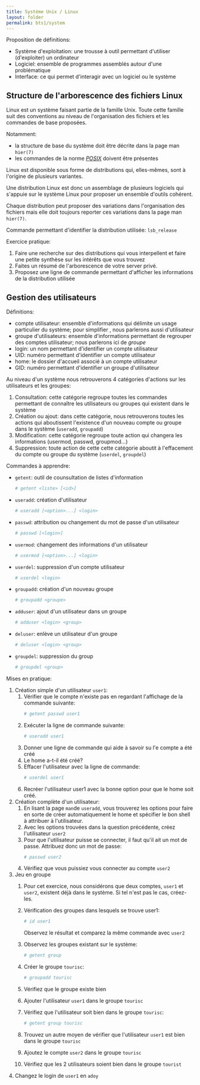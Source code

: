 ```yaml
---
title: Système Unix / Linux
layout: folder
permalink: bts1/system
---
```


Proposition de définitions:

- Système d'exploitation: une trousse à outil permettant d'utiliser
  (d'exploiter) un ordinateur
- Logiciel: ensemble de programmes assemblés autour d'une problématique
- Interface: ce qui permet d'interagir avec un logiciel ou le système

## Structure de l'arborescence des fichiers Linux

Linux est un système faisant partie de la famille Unix. Toute cette famille
suit des conventions au niveau de l'organisation des fichiers et les
commandes de base proposées.

Notamment:

- la structure de base du système doit être décrite dans la page man
  `hier(7)`
- les commandes de la norme [*POSIX*](https://fr.wikipedia.org/wiki/POSIX)
  doivent être présentes

Linux est disponible sous forme de distributions qui, elles-mêmes, sont à
l'origine de plusieurs variantes.

Une distribution Linux est donc un assemblage de plusieurs logiciels qui
s'appuie sur le système Linux pour proposer un ensemble d'outils
cohérent.

Chaque distribution peut proposer des variations dans l'organisation des
fichiers mais elle doit toujours reporter ces variations dans la page man
`hier(7)`.

Commande permettant d'identifier la distribution utilisée: `lsb_release`

Exercice pratique:

1. Faire une recherche sur des distributions qui vous interpellent et faire
   une petite synthèse sur les intérêts que vous trouvez
2. Faites un résumé de l'arborescence de votre server privé.
3. Proposez une ligne de commande permettant d'afficher les informations de
   la distribution utilisée

## Gestion des utilisateurs

Définitions:

- compte utilisateur: ensemble d'informations qui délimite un usage
  particulier du système; pour simplifier , nous parlerons aussi
  d'utilisateur
- groupe d'utilisateurs: ensemble d'informations permettant de regrouper des
  comptes utilisateur; nous parlerons ici de *groupe*
- login: un nom permettant d'identifier un compte utilisateur
- UID: numéro permettant d'identifier un compte utilisateur
- home: le dossier d'accueil associé à un compte utilisateur
- GID: numéro permettant d'identifier un groupe d'utilisateur

Au niveau d'un système nous retrouverons 4 catégories d'actions sur les
utilisateurs et les groupes:

1. Consultation: cette catégorie regroupe toutes les commandes permettant
   de connaître les utilisateurs ou groupes qui existent dans le système
2. Création ou ajout: dans cette catégorie, nous retrouverons toutes les
   actions qui aboutissent l'existence d'un nouveau compte ou groupe dans
   le système (`useradd`, `groupadd`)
3. Modification: cette catégorie regroupe toute action qui changera les
   informations (usermod, passwd, groupmod...)
4. Suppression: toute action de cette cette catégorie aboutit à
   l'effacement du compte ou groupe du système (`userdel`, `groupdel`)

Commandes à apprendre:

- `getent`: outil de counsultation de listes d'information
    ```bash
    # getent <liste> [<id>]
    ```
- `useradd`: création d'utilisateur
    ```bash
    # useradd [<option>...] <login>
    ```
- `passwd`: attribution ou changement du mot de passe d'un utilisateur
    ```bash
    # passwd [<login>]
    ```
- `usermod`: changement des informations d'un utilisateur
    ```bash
    # usermod [<option>...] <login>
    ```
- `userdel`: suppression d'un compte utilisateur
    ~~~bash
    # userdel <login>
    ~~~
- `groupadd`: création d'un nouveau groupe
    ~~~bash
    # groupadd <groupe>
    ~~~
- `adduser`: ajout d'un utilisateur dans un groupe
    ~~~bash
    # adduser <login> <group>
    ~~~
- `deluser`: enlève un utilisateur d'un groupe
    ~~~bash
    # deluser <login> <group>
    ~~~
- `groupdel`: suppression du group
    ~~~bash
    # groupdel <group>
    ~~~

Mises en pratique:

1. Création simple d'un utilisateur `user1`:
   1. Vérifier que le compte n'existe pas en regardant l'affichage de la
      commande suivante:
      ~~~bash
      # getent passwd user1
      ~~~
   2. Exécuter la ligne de commande suivante:
      ~~~bash
      # useradd user1
      ~~~
   3. Donner une ligne de commande qui aide à savoir su l'e compte a été
      créé
   4. Le home a-t-il été créé?
   5. Effacer l'utilisateur avec la ligne de commande:
      ~~~bash
      # userdel user1
      ~~~
   6. Recréer l'utilisateur user1 avec la bonne option pour que le home
      soit créé.
2. Création complète d'un utilisateur:
   1. En lisant la page `man`de `useradd`, vous trouverez les options pour
      faire en sorte de créer automatiquement le home et spécifier le bon
      shell à attribuer à l'utilisateur.
   2. Avec les options trouvées dans la question précédente, créez
      l'utilisateur `user2`
   3. Pour que l'utilisateur puisse se connecter, il faut qu'il ait un mot
      de passe. Attribuez donc un mot de passe:
      ~~~bash
      # passwd user2
      ~~~
   4. Vérifiez que vous puissiez vous connecter au compte `user2`
3. Jeu en groupe
   1. Pour cet exercice, nous considérons que deux comptes, `user1` et
      `user2`, existent déjà dans le système. Si tel n'est pas le cas,
      créez-les.
   2. Vérification des groupes dans lesquels se trouve user1:
      ~~~bash
      # id user1
      ~~~

      Observez le résultat et comparez la même commande avec `user2`
   3. Observez les groupes existant sur le système:
      ~~~bash
      # getent group
      ~~~
   4. Créer le groupe `tourisc`:
      ~~~bash
      # groupadd tourisc
      ~~~
   5. Vérifiez que le groupe existe bien
   6. Ajouter l'utilisateur `user1` dans le groupe `tourisc`
   7. Vérifiez que l'utilisateur soit bien dans le groupe `tourisc`:
      ~~~bash
      # getent group tourisc
      ~~~
   8. Trouvez un autre moyen de vérifier que l'utilisateur `user1` est bien
      dans le groupe `tourisc`
   9. Ajoutez le compte `user2` dans le groupe `tourisc`
   10. Vérifiez que les 2 utilisateurs soient bien dans le groupe `tourist`
4. Changez le login de `user1` en `adoy`
